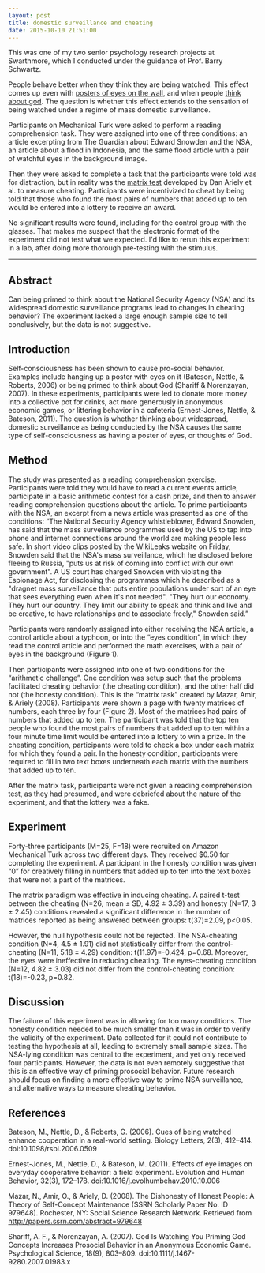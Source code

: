 ```yaml
---
layout: post
title: domestic surveillance and cheating
date: 2015-10-10 21:51:00
---
```


This was one of my two senior psychology research projects at Swarthmore,
which I conducted under the guidance of Prof. Barry Schwartz.

People behave better when they think they are being
watched. This effect comes up even with [posters of eyes on the
wall]('http://www.scientificamerican.com/article/how-the-illusion-of-being-observed-can-make-you-better-person/'),
and when people [think about
god]('http://journals.ama.org/doi/abs/10.1509/jmkr.45.6.633'). The
question is whether this effect extends to the sensation of being watched
under a regime of mass domestic surveillance.

Participants on Mechanical Turk were asked to perform a reading
comprehension task. They were assigned into one of three conditions: an
article excerpting from The Guardian about Edward Snowden and the NSA,
an article about a flood in Indonesia, and the same flood article with
a pair of watchful eyes in the background image.

Then they were asked to complete a task that the participants
were told was for distraction, but in reality was the [matrix
test](http://www.wsj.com/articles/SB10001424052702304840904577422090013997320)
developed by Dan Ariely et al. to measure cheating. Participants were
incentivized to cheat by being told that those who found the most pairs of
numbers that added up to ten would be entered into a lottery to receive
an award.

No significant results were found, including for the control group with
the glasses.  That makes me suspect that the electronic format of the experiment did
not test what we expected.  I'd like to rerun this experiment
in a lab, after doing more thorough pre-testing with the stimulus.

------------------------------------------------------------------------

## Abstract

Can being primed to think about the National Security Agency (NSA)
and its widespread domestic surveillance programs lead to changes in
cheating behavior? The experiment lacked a large enough sample size to
tell conclusively, but the data is not suggestive.

## Introduction

Self-consciousness has been shown to cause pro-social behavior. Examples
include hanging up a poster with eyes on it (Bateson, Nettle, & Roberts,
2006) or being primed to think about God (Shariff & Norenzayan, 2007). In
these experiments, participants were led to donate more money into a
collective pot for drinks, act more generously in anonymous economic
games, or littering behavior in a cafeteria (Ernest-Jones, Nettle,
& Bateson, 2011). The question is whether thinking about widespread,
domestic surveillance as being conducted by the NSA causes the same type
of self-consciousness as having a poster of eyes, or thoughts of God.

## Method

The study was presented as a reading comprehension exercise. Participants
were told they would have to read a current events article, participate
in a basic arithmetic contest for a cash prize, and then to answer
reading comprehension questions about the article. To prime participants
with the NSA, an excerpt from a news article was presented as one of
the conditions: “The National Security Agency whistleblower, Edward
Snowden, has said that the mass surveillance programmes used by the
US to tap into phone and internet connections around the world are
making people less safe.  In short video clips posted by the WikiLeaks
website on Friday, Snowden said that the NSA's mass surveillance, which
he disclosed before fleeing to Russia, "puts us at risk of coming into
conflict with our own government".  A US court has charged Snowden with
violating the Espionage Act, for disclosing the programmes which he
described as a "dragnet mass surveillance that puts entire populations
under sort of an eye that sees everything even when it's not needed".
"They hurt our economy. They hurt our country. They limit our ability
to speak and think and live and be creative, to have relationships and
to associate freely," Snowden said.”

Participants were randomly assigned into either receiving the NSA article,
a control article about a typhoon, or into the “eyes condition”,
in which they read the control article and performed the math exercises,
with a pair of eyes in the background (Figure 1).

Then participants were assigned into one of two conditions for the
“arithmetic challenge”. One condition was setup such that the problems
facilitated cheating behavior (the cheating condition), and the other half
did not (the honesty condition). This is the “matrix task” created
by Mazar, Amir, & Ariely (2008). Participants were shown a page with
twenty matrices of numbers, each three by four (Figure 2). Most of the
matrices had pairs of numbers that added up to ten. The participant was
told that the top ten people who found the most pairs of numbers that
added up to ten within a four minute time limit would be entered into
a lottery to win a prize. In the cheating condition, participants were
told to check a box under each matrix for which they found a pair. In
the honesty condition, participants were required to fill in two text
boxes underneath each matrix with the numbers that added up to ten.

After the matrix task, participants were not given a reading comprehension
test, as they had presumed, and were debriefed about the nature of the
experiment, and that the lottery was a fake.

## Experiment

Forty-three participants (M=25, F=18) were recruited on Amazon Mechanical
Turk across two different days. They received $0.50 for completing the
experiment. A participant in the honesty condition was given “0” for
creatively filling in numbers that added up to ten into the text boxes
that were not a part of the matrices.

The matrix paradigm was effective in inducing cheating. A paired t-test
between the cheating (N=26, mean ± SD, 4.92 ± 3.39) and honesty (N=17,
3 ± 2.45) conditions revealed a significant difference in the number
of matrices reported as being answered between groups: t(37)=2.09, p<0.05.

However, the null hypothesis could not be rejected. The NSA-cheating
condition (N=4, 4.5 ± 1.91) did not statistically differ from the
control-cheating (N=11, 5.18 ±  4.29) condition: t(11.97)=-0.424,
p=0.68. Moreover, the eyes were ineffective in reducing cheating. The
eyes-cheating condition (N=12, 4.82 ± 3.03) did not differ from the
control-cheating condition: t(18)=-0.23, p=0.82.

## Discussion

The failure of this experiment was in allowing for too many
conditions. The honesty condition needed to be much smaller than it
was in order to verify the validity of the experiment. Data collected
for it could not contribute to testing the hypothesis at all, leading
to extremely small sample sizes. The NSA-lying condition was central
to the experiment, and yet only received four participants. However,
the data is not even remotely suggestive that this is an effective way
of priming prosocial behavior. Future research should focus on finding
a more effective way to prime NSA surveillance, and alternative ways to
measure cheating behavior.

## References

Bateson, M., Nettle, D., & Roberts, G. (2006). Cues of being watched
enhance cooperation in a     real-world setting. Biology Letters, 2(3),
412–414. doi:10.1098/rsbl.2006.0509

Ernest-Jones, M., Nettle, D., & Bateson, M. (2011). Effects
of eye images on everyday cooperative     behavior: a field
experiment. Evolution and Human Behavior, 32(3), 172–178.
doi:10.1016/j.evolhumbehav.2010.10.006

Mazar, N., Amir, O., & Ariely, D. (2008). The Dishonesty of Honest People:
A Theory of Self-Concept     Maintenance (SSRN Scholarly Paper No. ID
979648). Rochester, NY: Social Science Research     Network. Retrieved
from http://papers.ssrn.com/abstract=979648

Shariff, A. F., & Norenzayan, A. (2007). God Is Watching You
Priming God Concepts Increases     Prosocial Behavior in an
Anonymous Economic Game. Psychological Science, 18(9), 803–809.
doi:10.1111/j.1467-9280.2007.01983.x
